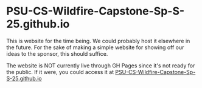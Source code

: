 # PSU-CS-Wildfire-Capstone-Sp-S-25.github.io

This is website for the time being. We could probably host it elsewhere in the future.
For the sake of making a simple website for showing off our ideas to the sponsor, this should suffice.

The website is NOT currently live through GH Pages since it's not ready for the public. If it were, you could access it at [PSU-CS-Wildfire-Capstone-Sp-S-25.github.io](PSU-CS-Wildfire-Capstone-Sp-S-25.github.io)
